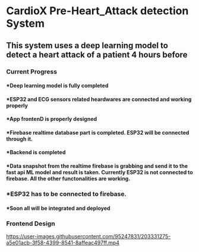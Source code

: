 # CardioX Pre-Heart_Attack detection System

## This system uses a deep learning model to detect a heart attack of a patient 4 hours before
### Current Progress
#### *Deep learning model is fully completed
#### *ESP32 and ECG sensors related heardwares are connected and working properly
#### *App frontenD is properly designed
#### *Firebase realtime database part is completed. ESP32 will be connected through it.
#### *Backend is completed
#### *Data snapshot from the realtime firebase is grabbing and send it to the fast api ML model and result is taken. Currently ESP32 is not connected to firebase. All the other functonalities are working.
### *ESP32 has to be connected to firebase.
#### *Soon all will be integrated and deployed

### Frontend Design
https://user-images.githubusercontent.com/95247831/203331275-a5e01acb-3f58-4399-8541-8affeac497ff.mp4
